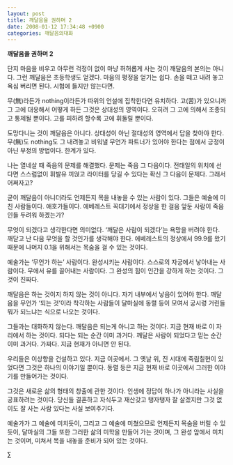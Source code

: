 ```yaml
---
layout: post
title: 깨달음을 권하며 2
date: 2008-01-12 17:34:48 +0900
categories: 깨달음의대화
---
```

**깨달음을 권하며 2**

단지 마음을 비우고 아무런 걱정이 없이 마냥 허허롭게 사는 것이 깨달음의 본의는 아니다. 그런 깨달음은 초등학생도 얻겠다. 마음의 평정을 얻기는 쉽다. 손을 떼고 내려 놓고 욕심 버리면 된다. 시험에 들지만 않는다면. 

무(無)라든가 nothing이라든가 따위의 언설에 집착한다면 유치하다. 고(苦)가 있으니까 그 고에 대응해서 어떻게 하든 그것은 상대성의 영역이다. 오히려 그 고에 의해서 조종되고 통제될 뿐이다. 고를 피하려 할수록 고에 휘둘릴 뿐이다.

도망다니는 것이 깨달음은 아니다. 상대성이 아닌 절대성의 영역에서 답을 찾아야 한다. 무(無)도 nothing도 그 내려놓고 비워낼 무언가 파트너가 있어야 한다는 점에서 긍정이 아닌 부정의 방법이다. 한계가 있다.

나는 열네살 때 죽음의 문제를 해결했다. 문제는 죽음 그 다음이다. 전태일의 위치에 선다면 스스럼없이 휘발유 끼얹고 라이터를 당길 수 있다는 확신 그 다음이 문제다. 그래서 어쩌자고? 

굳이 깨달음이 아니더라도 언제든지 목을 내놓을 수 있는 사람이 있다. 그들은 예술에 미친 사람들이다. 애호가들이다. 에베레스트 꼭대기에서 정상을 한 걸음 앞둔 사람이 죽음인들 두려워 하겠는가?

무엇이 되겠다고 생각한다면 의미없다. ‘깨달은 사람이 되겠다’는 욕망을 버려야 한다. 깨닫고 난 다음 무엇을 할 것인가를 생각해야 한다. 에베레스트의 정상에서 99.9를 왔기 때문에 나머지 0.1을 위해서는 목숨을 걸 수 있는 것이다.

예술가는 ‘무언가 하는’ 사람이다. 완성시키는 사람이다. 스스로의 자궁에서 낳아내는 사람이다. 무에서 유를 끌어내는 사람이다. 그 완성의 힘이 인간을 강하게 하는 것이다. 그것이 진짜다. 

깨달음은 하는 것이지 하지 않는 것이 아니다. 자기 내부에서 낳음이 있어야 한다. 깨달음을 무언가 ‘되는 것’이라 착각하는 사람들이 달마실에 동렬 등이 모여서 궁시렁 거린들 뭐가 되느냐는 식으로 나오는 것이다. 

그들과는 대화하지 않는다. 깨달음은 되는게 아니고 하는 것이다. 지금 현재 바로 이 자리에서 하는 것이다. 되다는 되는 순간 이미 과거다. 깨달은 사람이 되었다고 믿는 순간 이미 과거다. 가짜다. 지금 현재가 아니면 안 된다. 

우리들은 이상향을 건설하고 있다. 지금 이곳에서. 그 옛날 위, 진 시대에 죽림칠현이 있었다면 그것은 하나의 이야기일 뿐이다. 동렬 등은 지금 현재 바로 이곳에서 그러한 이야기를 만들어가는 것이다. 

그것은 새로운 삶의 형태의 창출에 관한 것이다. 인생에 정답이 하나가 아니라는 사실을 공표하려는 것이다. 당신들 결혼하고 자식두고 재산갖고 탱자탱자 잘 살겠지만 그것 없이도 잘 사는 사람 있다는 사실 보여주기다.

예술가가 그 예술에 미치듯이, 그리고 그 예술에 미쳤으므로 언제든지 목숨을 버릴 수 있듯이, 달마실의 그들 또한 그러한 삶의 미학을 만들어 가는 것이며, 그 완성 앞에서 미치는 것이며, 미쳐서 목을 내놓을 준비가 되어 있는 것이다.



∑